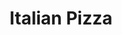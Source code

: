 ---
menu_item_image_url: "/images/pizza-1.jpg"
title: "Italian Pizza"
menu_item_price: "$20.00"
menu_item_content: "A small river named Duden flows by their place and supplies"
type: "menu_price"
---